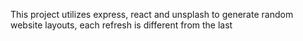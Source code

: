 This project utilizes express, react and unsplash to generate random website layouts, each refresh is different from the last

